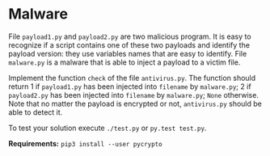 # Malware
File `payload1.py` and `payload2.py` are two malicious program. It is easy to
recognize if a script contains one of these two payloads and identify the
payload version: they use variables names that are easy to identify.  File
`malware.py` is a malware that is able to inject a payload to a victim file.

Implement the function `check` of the file `antivirus.py`. The function should
return 1 if `payload1.py` has been injected into `filename` by `malware.py`; 2
if `payload2.py` has been injected into `filename` by `malware.py`; `None`
    otherwise. Note that no matter the payload is encrypted or not,
    `antivirus.py` should be able to detect it.

To test your solution execute `./test.py` or `py.test test.py`.

**Requirements:** `pip3 install --user pycrypto`
